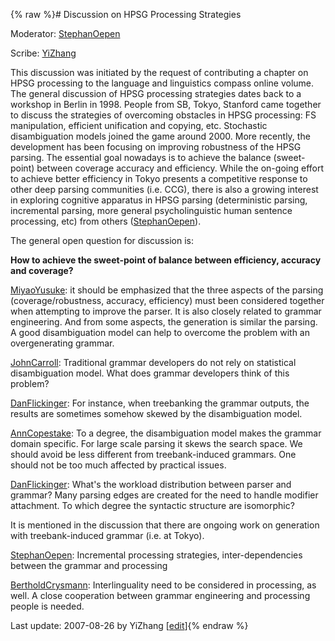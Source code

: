 {% raw %}# Discussion on HPSG Processing Strategies

Moderator: [StephanOepen](../StephanOepen)

Scribe: [YiZhang](../YiZhang)

This discussion was initiated by the request of contributing a chapter
on HPSG processing to the language and linguistics compass online
volume. The general discussion of HPSG processing strategies dates back
to a workshop in Berlin in 1998. People from SB, Tokyo, Stanford came
together to discuss the strategies of overcoming obstacles in HPSG
processing: FS manipulation, efficient unification and copying, etc.
Stochastic disambiguation models joined the game around 2000. More
recently, the development has been focusing on improving robustness of
the HPSG parsing. The essential goal nowadays is to achieve the balance
(sweet-point) between coverage accuracy and efficiency. While the
on-going effort to achieve better efficiency in Tokyo presents a
competitive response to other deep parsing communities (i.e. CCG), there
is also a growing interest in exploring cognitive apparatus in HPSG
parsing (deterministic parsing, incremental parsing, more general
psycholinguistic human sentence processing, etc) from others
([StephanOepen](../StephanOepen)).

The general open question for discussion is:

**How to achieve the sweet-point of balance between efficiency, accuracy
and coverage?**

[MiyaoYusuke](/MiyaoYusuke): it should be emphasized that the three
aspects of the parsing (coverage/robustness, accuracy, efficiency) must
been considered together when attempting to improve the parser. It is
also closely related to grammar engineering. And from some aspects, the
generation is similar the parsing. A good disambiguation model can help
to overcome the problem with an overgenerating grammar.

[JohnCarroll](../JohnCarroll): Traditional grammar developers do not rely
on statistical disambiguation model. What does grammar developers think
of this problem?

[DanFlickinger](../DanFlickinger): For instance, when treebanking the
grammar outputs, the results are sometimes somehow skewed by the
disambiguation model.

[AnnCopestake](../AnnCopestake): To a degree, the disambiguation model
makes the grammar domain specific. For large scale parsing it skews the
search space. We should avoid be less different from treebank-induced
grammars. One should not be too much affected by practical issues.

[DanFlickinger](../DanFlickinger): What's the workload distribution between
parser and grammar? Many parsing edges are created for the need to
handle modifier attachment. To which degree the syntactic structure are
isomorphic?

It is mentioned in the discussion that there are ongoing work on
generation with treebank-induced grammar (i.e. at Tokyo).

[StephanOepen](../StephanOepen): Incremental processing strategies,
inter-dependencies between the grammar and processing

[BertholdCrysmann](../BertholdCrysmann): Interlinguality need to be
considered in processing, as well. A close cooperation between grammar
engineering and processing people is needed.

Last update: 2007-08-26 by YiZhang [[edit](https://github.com/delph-in/docs/wiki/BerlinProcessing/_edit)]{% endraw %}